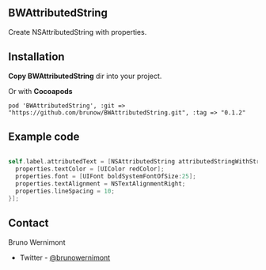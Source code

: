 ## BWAttributedString

Create NSAttributedString with properties.

## Installation

**Copy BWAttributedString** dir into your project.

Or with **Cocoapods**

	pod 'BWAttributedString', :git => "https://github.com/brunow/BWAttributedString.git", :tag => "0.1.2"

## Example code

```objective-c

self.label.attributedText = [NSAttributedString attributedStringWithString:@"Hello\nSecond line" propertiesBlock:^(BWAttributedStringProperties *properties) {
  properties.textColor = [UIColor redColor];
  properties.font = [UIFont boldSystemFontOfSize:25];
  properties.textAlignment = NSTextAlignmentRight;
  properties.lineSpacing = 10;
}];


```

## Contact

Bruno Wernimont

- Twitter - [@brunowernimont](http://twitter.com/brunowernimont)
